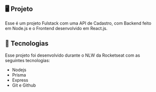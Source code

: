 ## 🖥️ Projeto

Esse é um projeto Fulstack com uma API de Cadastro, com Backend feito em Node.js e o Frontend desenvolvido em React.js.

## 🚀 Tecnologias

Esse projeto foi desenvolvido durante o NLW da Rocketseat com as seguintes tecnologias:

- Nodejs
- Prisma
- Express
- Git e Github
